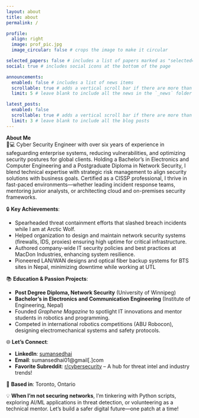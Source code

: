 ```yaml
---
layout: about
title: about
permalink: /

profile:
  align: right
  image: prof_pic.jpg
  image_circular: false # crops the image to make it circular

selected_papers: false # includes a list of papers marked as "selected={true}"
social: true # includes social icons at the bottom of the page

announcements:
  enabled: false # includes a list of news items
  scrollable: true # adds a vertical scroll bar if there are more than 3 news items
  limit: 5 # leave blank to include all the news in the `_news` folder

latest_posts:
  enabled: false
  scrollable: true # adds a vertical scroll bar if there are more than 3 new posts items
  limit: 3 # leave blank to include all the blog posts
---
```


**About Me**  
👨💻 Cyber Security Engineer with over six years of experience in safeguarding enterprise systems, reducing vulnerabilities, and optimizing security postures for global clients. Holding a Bachelor’s in Electronics and Computer Engineering and a Postgraduate Diploma in Network Security, I blend technical expertise with strategic risk management to align security solutions with business goals. Certified as a CISSP professional, I thrive in fast-paced environments—whether leading incident response teams, mentoring junior analysts, or architecting cloud and on-premises security frameworks.

🔒 **Key Achievements**:

- Spearheaded threat containment efforts that slashed breach incidents while I am at Arctic Wolf.
- Helped organization to design and maintain network security systems (firewalls, IDS, proxies) ensuring high uptime for critical infrastructure.
- Authored company-wide IT security policies and best practices at MacDon Industries, enhancing system resilience.
- Pioneered LAN/WAN designs and optical fiber backup systems for BTS sites in Nepal, minimizing downtime while working at UTL

📚 **Education & Passion Projects**:

- **Post Degree Diploma, Network Security** (University of Winnipeg)
- **Bachelor’s in Electronics and Communication Engineering** (Institute of Engineering, Nepal)
- Founded _Graphene Magazine_ to spotlight IT innovations and mentor students in robotics and programming.
- Competed in international robotics competitions (ABU Robocon), designing electromechanical systems and safety protocols.

🌐 **Let’s Connect**:

- **LinkedIn**: [sumansedhai](https://www.linkedin.com/in/sumansedhai/)
- **Email**: sumansedhai01@gmail[.]com
- **Favorite Subreddit**: [r/cybersecurity](https://www.reddit.com/r/cybersecurity/) – A hub for threat intel and industry trends!

📍 **Based in**: Toronto, Ontario

💡 **When I’m not securing networks**, I’m tinkering with Python scripts, exploring AI/ML applications in threat detection, or volunteering as a technical mentor. Let’s build a safer digital future—one patch at a time!
